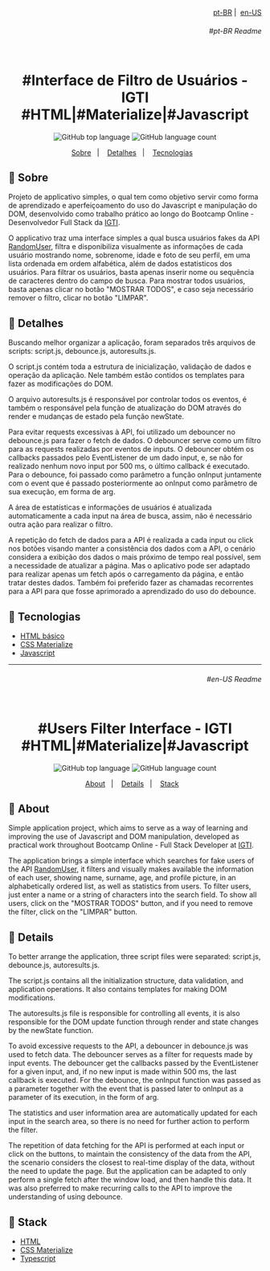 <p align="right">
  <a align="right" href="#pt-BR-Readme">pt-BR</a>&nbsp;|&nbsp;
  <a href="#en-US-Readme">en-US</a>
 </p>
<h6 align="right">#pt-BR Readme</h6>
<h1 align="center">
  <br>#Interface de Filtro de Usuários - IGTI<br/>
  #HTML|#Materialize|#Javascript
</h1>

<p align="center">
  <img alt="GitHub top language" src="https://img.shields.io/github/languages/top/aleszilagyi/igti_users_filter_challenge?style=flat-square">
  <img alt="GitHub language count" src="https://img.shields.io/github/languages/count/aleszilagyi/igti_users_filter_challenge?style=flat-square">
</p>

<p align="center">
  <a href="#bookmark-sobre">Sobre</a>&nbsp;&nbsp;&nbsp;|&nbsp;&nbsp;&nbsp;
  <a href="#speech_balloon-detalhes">Detalhes</a>&nbsp;&nbsp;&nbsp;|&nbsp;&nbsp;&nbsp;
  <a href="#rocket-tecnologias">Tecnologias</a>&nbsp;&nbsp;&nbsp;
</p>

## :bookmark: Sobre

Projeto de applicativo simples, o qual tem como objetivo servir como forma de aprendizado e aperfeiçoamento do uso do Javascript e manipulação do DOM, desenvolvido como trabalho prático ao longo do Bootcamp Online - Desenvolvedor Full Stack da [IGTI](https://www.igti.com.br/).

O applicativo traz uma interface simples a qual busca usuários fakes da API [RandomUser](https://randomuser.me/), filtra e disponibiliza visualmente as informações de cada usuário mostrando nome, sobrenome, idade e foto de seu perfil, em uma lista ordenada em ordem alfabética, além de dados estatisticos dos usuários. Para filtrar os usuários, basta apenas inserir nome ou sequência de caracteres dentro do campo de busca. Para mostrar todos usuários, basta apenas clicar no botão "MOSTRAR TODOS", e caso seja necessário remover o filtro, clicar no botão "LIMPAR".

## :speech_balloon: Detalhes

Buscando melhor organizar a aplicação, foram separados três arquivos de scripts: script.js, debounce.js, autoresults.js.

O script.js contém toda a estrutura de inicialização, validação de dados e operação da aplicação. Nele também estão contidos os templates para fazer as modificações do DOM.

O arquivo autoresults.js é responsável por controlar todos os eventos, é também o responsável pela função de atualização do DOM através do render e mudanças de estado pela função newState.

Para evitar requests excessivas à API, foi utilizado um debouncer no debounce.js para fazer o fetch de dados. O debouncer serve como um filtro para as requests realizadas por eventos de inputs. O debouncer obtém os callbacks passados pelo EventListener de um dado input, e, se não for realizado nenhum novo input por 500 ms, o último callback é executado. Para o debounce, foi passado como parâmetro a função onInput juntamente com o event que é passado posteriormente ao onInput como parâmetro de sua execução, em forma de arg.

A área de estatísticas e informações de usuários é atualizada automaticamente a cada input na área de busca, assim, não é necessário outra ação para realizar o filtro.

A repetição do fetch de dados para a API é realizada a cada input ou click nos botões visando manter a consistência dos dados com a API, o cenário considera a exibição dos dados o mais próximo de tempo real possível, sem a necessidade de atualizar a página. Mas o aplicativo pode ser adaptado para realizar apenas um fetch após o carregamento da página, e então tratar destes dados. Também foi preferido fazer as chamadas recorrentes para a API para que fosse aprimorado a aprendizado do uso do debounce.

## :rocket: Tecnologias

- [HTML básico](https://www.w3schools.com/html/)
- [CSS Materialize](https://materializecss.com/)
- [Javascript](https://developer.mozilla.org/en-US/docs/Web/JavaScript)

<hr></hr>
<h6 align="right">#en-US Readme</h6>

<h1 align="center">
  <br>#Users Filter Interface - IGTI<br/>
  #HTML|#Materialize|#Javascript
</h1>

<p align="center">
  <img alt="GitHub top language" src="https://img.shields.io/github/languages/top/aleszilagyi/igti_users_filter_challenge?style=flat-square">
  <img alt="GitHub language count" src="https://img.shields.io/github/languages/count/aleszilagyi/igti_users_filter_challenge?style=flat-square">
</p>

<p align="center">
  <a href="#bookmark-about">About</a>&nbsp;&nbsp;&nbsp;|&nbsp;&nbsp;&nbsp;
  <a href="speech_balloon-details">Details</a>&nbsp;&nbsp;&nbsp;|&nbsp;&nbsp;&nbsp;
  <a href="#rocket-stack">Stack</a>&nbsp;&nbsp;&nbsp;
</p>

## :bookmark: About

Simple application project, which aims to serve as a way of learning and improving the use of Javascript and DOM manipulation, developed as practical work throughout Bootcamp Online - Full Stack Developer at [IGTI](https://www.igti.com.br/).

The application brings a simple interface which searches for fake users of the API [RandomUser](https://randomuser.me/), it filters and visually makes available the information of each user, showing name, surname, age, and profile picture, in an alphabetically ordered list, as well as statistics from users. To filter users, just enter a name or a string of characters into the search field. To show all users, click on the "MOSTRAR TODOS" button, and if you need to remove the filter, click on the "LIMPAR" button.

## :speech_balloon: Details

To better arrange the application, three script files were separated: script.js, debounce.js, autoresults.js.

The script.js contains all the initialization structure, data validation, and application operations. It also contains templates for making DOM modifications.

The autoresults.js file is responsible for controlling all events, it is also responsible for the DOM update function through render and state changes by the newState function.

To avoid excessive requests to the API, a debouncer in debounce.js was used to fetch data. The debouncer serves as a filter for requests made by input events. The debouncer get the callbacks passed by the EventListener for a given input, and, if no new input is made within 500 ms, the last callback is executed. For the debounce, the onInput function was passed as a parameter together with the event that is passed later to onInput as a parameter of its execution, in the form of arg.

The statistics and user information area are automatically updated for each input in the search area, so there is no need for further action to perform the filter.

The repetition of data fetching for the API is performed at each input or click on the buttons, to maintain the consistency of the data from the API, the scenario considers the closest to real-time display of the data, without the need to update the page. But the application can be adapted to only perform a single fetch after the window load, and then handle this data. It was also preferred to make recurring calls to the API to improve the understanding of using debounce.

## :rocket: Stack

- [HTML](https://www.w3schools.com/html/)
- [CSS Materialize](https://materializecss.com/)
- [Typescript](https://developer.mozilla.org/en-US/docs/Web/JavaScript)
